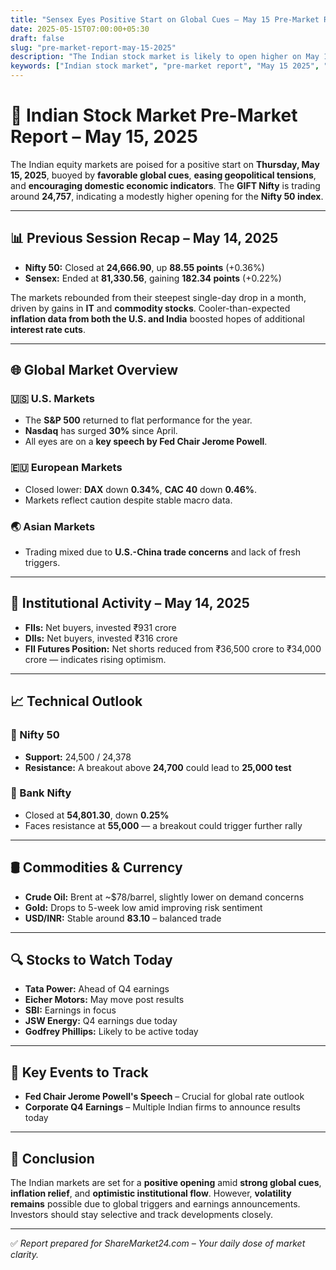 ```yaml
---
title: "Sensex Eyes Positive Start on Global Cues – May 15 Pre-Market Report"
date: 2025-05-15T07:00:00+05:30
draft: false
slug: "pre-market-report-may-15-2025"
description: "The Indian stock market is likely to open higher on May 15, 2025, following strong global cues and easing inflation data. GIFT Nifty hints at a positive start. Read the full pre-market report."
keywords: ["Indian stock market", "pre-market report", "May 15 2025", "Sensex", "Nifty", "GIFT Nifty", "global market", "FIIs", "Bank Nifty", "stock news"]
---
```


# 📰 Indian Stock Market Pre-Market Report – May 15, 2025

The Indian equity markets are poised for a positive start on **Thursday, May 15, 2025**, buoyed by **favorable global cues**, **easing geopolitical tensions**, and **encouraging domestic economic indicators**. The **GIFT Nifty** is trading around **24,757**, indicating a modestly higher opening for the **Nifty 50 index**.  

---

## 📊 Previous Session Recap – May 14, 2025

- **Nifty 50:** Closed at **24,666.90**, up **88.55 points** (+0.36%)  
- **Sensex:** Ended at **81,330.56**, gaining **182.34 points** (+0.22%)  

The markets rebounded from their steepest single-day drop in a month, driven by gains in **IT** and **commodity stocks**. Cooler-than-expected **inflation data from both the U.S. and India** boosted hopes of additional **interest rate cuts**.

---

## 🌐 Global Market Overview

### 🇺🇸 U.S. Markets
- The **S&P 500** returned to flat performance for the year.
- **Nasdaq** has surged **30%** since April.
- All eyes are on a **key speech by Fed Chair Jerome Powell**.  


### 🇪🇺 European Markets
- Closed lower: **DAX** down **0.34%**, **CAC 40** down **0.46%**.
- Markets reflect caution despite stable macro data.  


### 🌏 Asian Markets
- Trading mixed due to **U.S.-China trade concerns** and lack of fresh triggers.  


---

## 🏦 Institutional Activity – May 14, 2025

- **FIIs:** Net buyers, invested ₹931 crore  
- **DIIs:** Net buyers, invested ₹316 crore  
- **FII Futures Position:** Net shorts reduced from ₹36,500 crore to ₹34,000 crore — indicates rising optimism.  


---

## 📈 Technical Outlook

### 📌 Nifty 50
- **Support:** 24,500 / 24,378  
- **Resistance:** A breakout above **24,700** could lead to **25,000 test**  


### 📌 Bank Nifty
- Closed at **54,801.30**, down **0.25%**  
- Faces resistance at **55,000** — a breakout could trigger further rally  


---

## 🛢️ Commodities & Currency

- **Crude Oil:** Brent at ~$78/barrel, slightly lower on demand concerns  
- **Gold:** Drops to 5-week low amid improving risk sentiment  
- **USD/INR:** Stable around **83.10** – balanced trade  


---

## 🔍 Stocks to Watch Today

- **Tata Power:** Ahead of Q4 earnings  
- **Eicher Motors:** May move post results  
- **SBI:** Earnings in focus  
- **JSW Energy:** Q4 earnings due today  
- **Godfrey Phillips:** Likely to be active today  


---

## 📅 Key Events to Track

- **Fed Chair Jerome Powell's Speech** – Crucial for global rate outlook  
- **Corporate Q4 Earnings** – Multiple Indian firms to announce results today

---

## 📌 Conclusion

The Indian markets are set for a **positive opening** amid **strong global cues**, **inflation relief**, and **optimistic institutional flow**. However, **volatility remains** possible due to global triggers and earnings announcements. Investors should stay selective and track developments closely.

---

✅ *Report prepared for ShareMarket24.com – Your daily dose of market clarity.*


